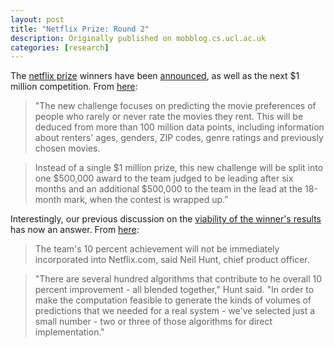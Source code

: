 ```yaml
---
layout: post
title: "Netflix Prize: Round 2"
description: Originally published on mobblog.cs.ucl.ac.uk
categories: [research]
---
```


The <a href="http://netflixprize.com/">netflix prize</a> winners have been <a href="http://www.wired.com/epicenter/2009/09/bellkor%E2%80%99s-pragmatic-chaos-wins-1-million-netflix-prize/">announced</a>, as well as the next $1  million competition. From <a href="http://sacramento.bizjournals.com/sacramento/stories/2009/09/21/daily3.html">here</a>:

> "The new challenge focuses on predicting the movie preferences of people who rarely or never rate the movies they rent. This will be deduced from  more than 100 million data points, including information about renters' ages, genders, ZIP codes, genre ratings and previously chosen movies.

> Instead of a single $1 million prize, this new challenge will be split  into one $500,000 award to the team judged to be leading after six  months and an additional $500,000 to the team in the lead at the  18-month mark, when the contest is wrapped up.&#8221;

Interestingly, our previous discussion on the <a href="http://mobblog.cs.ucl.ac.uk/2009/06/30/discussing-the-netflix-prize/">viability of the winner's results</a> has now an answer. From <a href="http://www.appscout.com/2009/09/netflix_1m_prize_winners_inclu.php">here</a>:

> The team's 10 percent achievement will not be immediately incorporated into Netflix.com, said Neil Hunt, chief product officer.

> "There are several hundred algorithms that contribute to he overall 10 percent improvement - all blended together," Hunt said. "In order to make the computation feasible to generate the kinds of volumes of predictions that we needed for a real system - we've selected just a small number - two or three of those algorithms for direct implementation."

